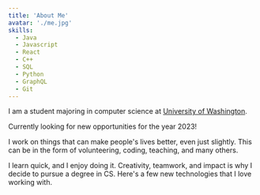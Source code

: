 ```yaml
---
title: 'About Me'
avatar: './me.jpg'
skills:
  - Java
  - Javascript
  - React
  - C++
  - SQL
  - Python
  - GraphQL
  - Git
---
```


I am a student majoring in computer science at [University of Washington](https://www.cs.washington.edu/).

Currently looking for new opportunities for the year 2023!

I work on things that can make people's lives better, even just slightly.
This can be in the form of volunteering, coding, teaching, and many others.

I learn quick, and I enjoy doing it.
Creativity, teamwork, and impact is why I decide to pursue a degree in CS.
Here's a few new technologies that I love working with.
